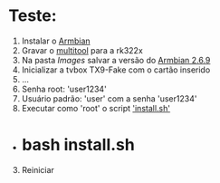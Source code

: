 
# Teste:

1. Instalar o [Armbian](https://www.armbian.com/)
  1. Gravar o [multitool]() para a rk322x
  2. Na pasta *Images* salvar a versão do [Armbian 2.6.9](https://github.com/armbian/community/releases/download/23.05.0-trunk-e33842ef2/Armbian_23.05.0-trunk-e33842ef2_Rk322x-box_lunar_edge_6.2.9.img.xz#rk322x-box)
  3. Inicializar a tvbox TX9-Fake com o cartão inserido
  4. ...
  5. Senha root: 'user1234'
  6. Usuário padrão: 'user' com a senha 'user1234'
2. Executar como 'root' o script ['install.sh'](/gambi-temporaria/install.sh)
  - # bash install.sh
3. Reiniciar
